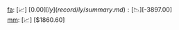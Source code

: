 [fa](record/fa/summary.md): [📈] [$0.00]  
[ly](record/ly/summary.md): [📉] [$-3897.00]  
[mm](record/mm/summary.md): [📈] [$1860.60]  
